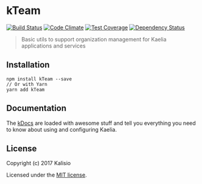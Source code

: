 # kTeam

[![Build Status](https://travis-ci.org/kalisio/kTeam.png?branch=master)](https://travis-ci.org/kalisio/kTeam)
[![Code Climate](https://codeclimate.com/github/kalisio/kTeam/badges/gpa.svg)](https://codeclimate.com/github/kalisio/kTeam)
[![Test Coverage](https://codeclimate.com/github/kalisio/kTeam/badges/coverage.svg)](https://codeclimate.com/github/kalisio/kTeam/coverage)
[![Dependency Status](https://img.shields.io/david/kalisio/kTeam.svg?style=flat-square)](https://david-dm.org/kalisio/kTeam)

> Basic utils to support organization management for Kaelia applications and services

## Installation

```
npm install kTeam --save
// Or with Yarn
yarn add kTeam
```

## Documentation

The [kDocs](https://kalisio.gitbooks.io/kalisio/) are loaded with awesome stuff and tell you everything you need to know about using and configuring Kaelia.

## License

Copyright (c) 2017 Kalisio

Licensed under the [MIT license](LICENSE).
